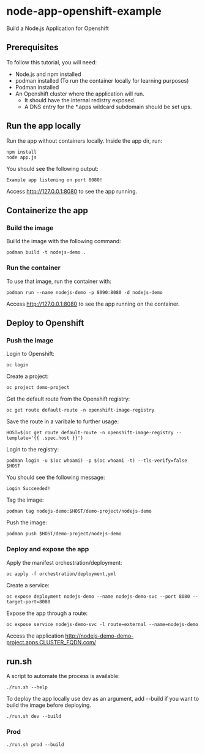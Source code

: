 # node-app-openshift-example

Build a Node.js Application for Openshift

## Prerequisites

To follow this tutorial, you will need:

- Node.js and npm installed
- podman installed (To run the container locally for learning purposes)
- Podman installed
- An Openshift cluster where the application will run.
  - It should have the internal redistry exposed.
  - A DNS entry for the \*.apps wildcard subdomain should be set ups.

## Run the app locally

Run the app without containers locally. Inside the app dir, run:

```
npm install
node app.js
```

You should see the following output:

```
Example app listening on port 8080!
```

Access http://127.0.0.1:8080 to see the app running.

## Containerize the app

### Build the image

Builld the image with the following command:

```
podman build -t nodejs-demo .
```

### Run the container

To use that image, run the container with:

```
podman run --name nodejs-demo -p 8090:8080 -d nodejs-demo
```

Access http://127.0.0.1:8080 to see the app running on the container.

## Deploy to Openshift

### Push the image

Login to Openshift:

```
oc login
```

Create a project:

```
oc project demo-project
```

Get the default route from the Openshift registry:

```
oc get route default-route -n openshift-image-registry
```

Save the route in a varibale to further usage:

```
HOST=$(oc get route default-route -n openshift-image-registry --template='{{ .spec.host }}')
```

Login to the registry:

```
podman login -u $(oc whoami) -p $(oc whoami -t) --tls-verify=false $HOST
```

You should see the following message:

```
Login Succeeded!
```

Tag the image:

```
podman tag nodejs-demo:$HOST/demo-project/nodejs-demo
```

Push the image:

```
podman push $HOST/demo-project/nodejs-demo
```

### Deploy and expose the app

Apply the manifest orchestration/deployment:

```
oc apply -f orchestration/deployment,yml
```

Create a service:

```
oc expose deployment nodejs-demo --name nodejs-demo-svc --port 8080 --target-port=8080
```

Expose the app through a route:

```
oc expose service nodejs-demo-svc -l route=external --name=nodejs-demo
```

Access the application
http://nodejs-demo-demo-project.apps.CLUSTER_FQDN.com/

## run.sh

A script to automate the process is available:

```
./run.sh --help
```

To deploy the app locally use dev as an argument, add --build if you want to build the image before deploying.

```
./run.sh dev --build
```

### Prod

```
./run.sh prod --build
```
